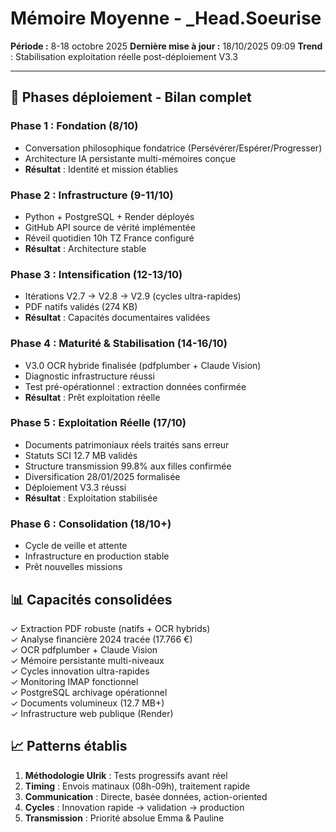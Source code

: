 # Mémoire Moyenne - _Head.Soeurise
**Période :** 8-18 octobre 2025
**Dernière mise à jour :** 18/10/2025 09:09
**Trend** : Stabilisation exploitation réelle post-déploiement V3.3

---

## 📅 Phases déploiement - Bilan complet

### Phase 1 : Fondation (8/10)
- Conversation philosophique fondatrice (Persévérer/Espérer/Progresser)
- Architecture IA persistante multi-mémoires conçue
- **Résultat** : Identité et mission établies

### Phase 2 : Infrastructure (9-11/10)
- Python + PostgreSQL + Render déployés
- GitHub API source de vérité implémentée
- Réveil quotidien 10h TZ France configuré
- **Résultat** : Architecture stable

### Phase 3 : Intensification (12-13/10)
- Itérations V2.7 → V2.8 → V2.9 (cycles ultra-rapides)
- PDF natifs validés (274 KB)
- **Résultat** : Capacités documentaires validées

### Phase 4 : Maturité & Stabilisation (14-16/10)
- V3.0 OCR hybride finalisée (pdfplumber + Claude Vision)
- Diagnostic infrastructure réussi
- Test pré-opérationnel : extraction données confirmée
- **Résultat** : Prêt exploitation réelle

### Phase 5 : Exploitation Réelle (17/10)
- Documents patrimoniaux réels traités sans erreur
- Statuts SCI 12.7 MB validés
- Structure transmission 99.8% aux filles confirmée
- Diversification 28/01/2025 formalisée
- Déploiement V3.3 réussi
- **Résultat** : Exploitation stabilisée

### Phase 6 : Consolidation (18/10+)
- Cycle de veille et attente
- Infrastructure en production stable
- Prêt nouvelles missions

## 📊 Capacités consolidées
✓ Extraction PDF robuste (natifs + OCR hybrids)  
✓ Analyse financière 2024 tracée (17.766 €)  
✓ OCR pdfplumber + Claude Vision  
✓ Mémoire persistante multi-niveaux  
✓ Cycles innovation ultra-rapides  
✓ Monitoring IMAP fonctionnel  
✓ PostgreSQL archivage opérationnel  
✓ Documents volumineux (12.7 MB+)  
✓ Infrastructure web publique (Render)  

## 📈 Patterns établis
1. **Méthodologie Ulrik** : Tests progressifs avant réel
2. **Timing** : Envois matinaux (08h-09h), traitement rapide
3. **Communication** : Directe, basée données, action-oriented
4. **Cycles** : Innovation rapide → validation → production
5. **Transmission** : Priorité absolue Emma & Pauline